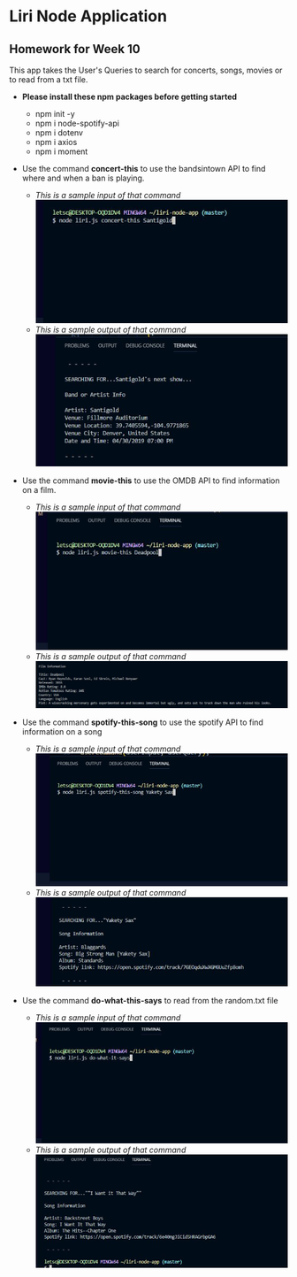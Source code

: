 # Liri Node Application

## Homework for Week 10

This app takes the User's Queries to search for concerts, songs, movies or to read from a txt file.

- **Please install these npm packages before getting started**

  - npm init -y
  - npm i node-spotify-api
  - npm i dotenv
  - npm i axios
  - npm i moment

- Use the command **concert-this** to use the bandsintown API to find where and when a ban is playing.

  - _This is a sample input of that command_
    ![concertthisbefore](images/concertThisBefore.jpg)
  - _This is a sample output of that command_
    ![concertThisAfter](images/concertThisAfter.jpg)

- Use the command **movie-this** to use the OMDB API to find information on a film.

  - _This is a sample input of that command_
    ![moviethisbefore](images/moviethisbefore.jpg)
  - _This is a sample output of that command_
    ![moviethisafter](images/moviethisafter.jpg)

- Use the command **spotify-this-song** to use the spotify API to find information on a song

  - _This is a sample input of that command_
    ![spotifyBefore](images/spotifyBefore.jpg)
  - _This is a sample output of that command_
    ![spotifyafter](images/spotifyafter.jpg)

- Use the command **do-what-this-says** to read from the random.txt file
  - _This is a sample input of that command_
    ![dowhatitsaysbefore](images/dowhatitsaysbefore.jpg)
  - _This is a sample output of that command_
    ![dowhatitsaysafter](images/dowhatitsaysafter.jpg)
